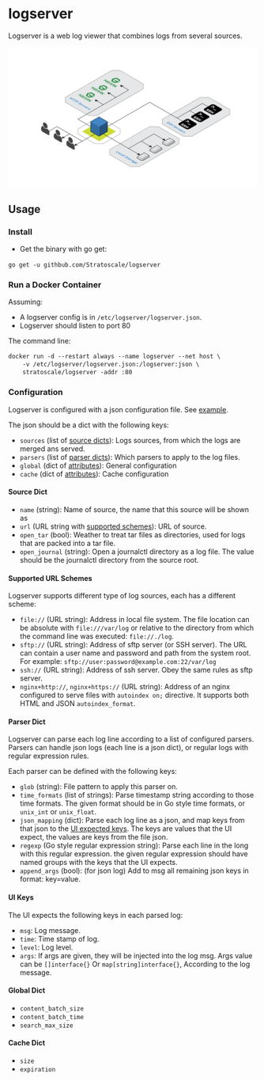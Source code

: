 # logserver

Logserver is a web log viewer that combines logs from several sources.

![diagram](./doc/diagram.png)

## Usage

### Install

* Get the binary with go get:

`go get -u githbub.com/Stratoscale/logserver`

### Run a Docker Container

Assuming:

* A logserver config is in `/etc/logserver/logserver.json`.
* Logserver should listen to port 80

The command line:

```
docker run -d --restart always --name logserver --net host \
    -v /etc/logserver/logserver.json:/logserver:json \
    stratoscale/logserver -addr :80
```

### Configuration

Logserver is configured with a json configuration file. See [example](./example/logserver.json).

The json should be a dict with the following keys:

- `sources` (list of [source dicts](./README.md#source-dict)): Logs sources, from which the logs are merged ans served.
- `parsers` (list of [parser dicts](./README.md#parser-dict)): Which parsers to apply to the log files.
- `global` (dict of [attributes](./README.md#global-dict)): General configuration
- `cache` (dict of [attributes](./README.md#cache-dict)): Cache configuration

#### Source Dict

- `name` (string): Name of source, the name that this source will be shown as
- `url` (URL string with [supported schemes](./README.md#supported-url-schemes)): URL of source.
- `open_tar` (bool): Weather to treat tar files as directories, used for logs that are packed
                           into a tar file.
- `open_journal` (string): Open a journalctl directory as a log file. The value
                           should be the journalctl directory from the source root.

#### Supported URL Schemes

Logserver supports different type of log sources, each has a different scheme:

- `file://` (URL string): Address in local file system.
    The file location can be absolute with `file:///var/log` or relative to the directory
    from which the command line was executed: `file://./log`.
- `sftp://` (URL string): Address of sftp server (or SSH server).
    The URL can contain a user name and password and path from the system root.
    For example: `sftp://user:password@example.com:22/var/log`
- `ssh://` (URL string): Address of ssh server. Obey the same rules as sftp server.
- `nginx+http://`, `nginx+https://` (URL string): Address of an nginx configured to serve files with `autoindex on;`
    directive. It supports both HTML and JSON `autoindex_format`.

#### Parser Dict

Logserver can parse each log line according to a list of configured parsers.
Parsers can handle json logs (each line is a json dict), or regular logs with regular expression rules.

Each parser can be defined with the following keys:

- `glob` (string): File pattern to apply this parser on.
- `time_formats` (list of strings): Parse timestamp string according to those time formats.
                                    The given format should be in Go style time formats, or
                                    `unix_int` or `unix_float`.
- `json_mapping` (dict): Parse each log line as a json, and map keys from that json to the
                         [UI expected keys](./README.md#ui-keys). The keys are values that the
                         UI expect, the values are keys from the file json.
- `regexp` (Go style regular expression string): Parse each line in the long with this regular expression.
                                                 the given regular expression should have named groups with
                                                 the keys that the UI expects.
- `append_args` (bool): (for json log) Add to msg all remaining json keys in format: key=value.

#### UI Keys

The UI expects the following keys in each parsed log:

- `msg`: Log message.
- `time`: Time stamp of log.
- `level`: Log level.
- `args`: If args are given, they will be injected into the log msg. Args value can be `[]interface{}`
          Or `map[string]interface{}`, According to the log message.

#### Global Dict

- `content_batch_size`
- `content_batch_time`
- `search_max_size`

#### Cache Dict

- `size`
- `expiration`

